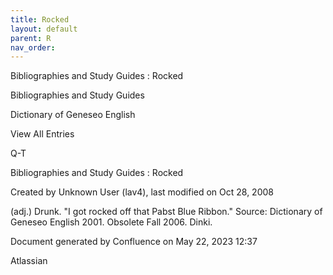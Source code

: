 ```yaml
---
title: Rocked
layout: default
parent: R
nav_order:
---
```


Bibliographies and Study Guides : Rocked

Bibliographies and Study Guides

Dictionary of Geneseo English

View All Entries

Q-T

Bibliographies and Study Guides : Rocked

Created by  Unknown User (lav4), last modified on Oct 28, 2008

(adj.) Drunk. &quot;I got rocked off that Pabst Blue Ribbon.&quot; Source: Dictionary of Geneseo English 2001. Obsolete Fall 2006. Dinki.

Document generated by Confluence on May 22, 2023 12:37

Atlassian
